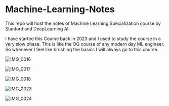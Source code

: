 # Machine-Learning-Notes

This repo will host the notes of Machine Learning Specialization course by Stanford and DeepLearning AI.

I have started this Course back in 2023 and I used to study the course in a very slow phase. This is like the OG course of any modern day ML engineer. So whenever I feel like brushing the basics I will always go to this course.

![IMG_0016](https://github.com/user-attachments/assets/afd10925-a09c-43fd-8786-005eb4bbafef)

![IMG_0017](https://github.com/user-attachments/assets/3dcb4e6e-d918-4200-994f-8932bf85a882)

![IMG_0018](https://github.com/user-attachments/assets/ea18da2c-0f70-4e20-87a0-67ee8187420b)

![IMG_0023](https://github.com/user-attachments/assets/cb29e41f-26f1-450f-8370-0d8790cad904)

![IMG_0024](https://github.com/user-attachments/assets/c1428c4c-e0db-4bc6-b465-1e962155c773)


